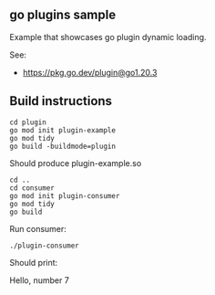 ## go plugins sample
Example that showcases go plugin dynamic loading.

See:

- https://pkg.go.dev/plugin@go1.20.3

## Build instructions

```
cd plugin
go mod init plugin-example
go mod tidy
go build -buildmode=plugin
```

Should produce plugin-example.so

```
cd ..
cd consumer
go mod init plugin-consumer
go mod tidy
go build
```

Run consumer:

```
./plugin-consumer
```

Should print:

Hello, number 7